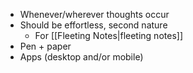 - Whenever/wherever thoughts occur
- Should be effortless, second nature
	- For [[Fleeting Notes|fleeting notes]]
- Pen + paper
- Apps (desktop and/or mobile)